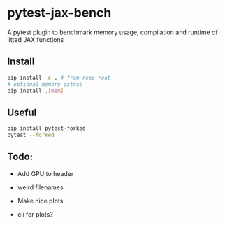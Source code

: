 # pytest-jax-bench
A pytest plugin to benchmark memory usage, compilation and runtime of jitted JAX functions

## Install

```bash
pip install -e . # from repo root
# optional memory extras
pip install .[mem]
```

## Useful
```bash
pip install pytest-forked
pytest --forked
```

## Todo:
* Add GPU to header

* weird filenames
* Make nice plots
* cli for plots?